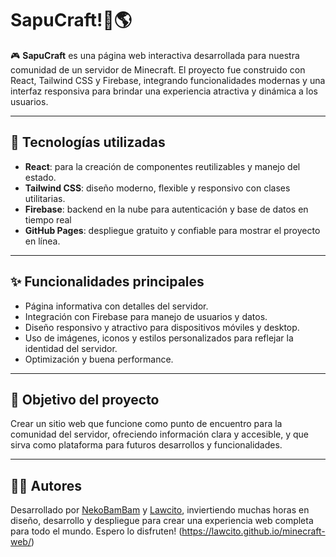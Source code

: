 # SapuCraft!🧉🌎

🎮 **SapuCraft** es una página web interactiva desarrollada para nuestra comunidad de un servidor de Minecraft. El proyecto fue construido con React, Tailwind CSS y Firebase, integrando funcionalidades modernas y una interfaz responsiva para brindar una experiencia atractiva y dinámica a los usuarios.

---

## 🚀 Tecnologías utilizadas

- **React**: para la creación de componentes reutilizables y manejo del estado.  
- **Tailwind CSS**: diseño moderno, flexible y responsivo con clases utilitarias.  
- **Firebase**: backend en la nube para autenticación y base de datos en tiempo real
- **GitHub Pages**: despliegue gratuito y confiable para mostrar el proyecto en línea.

---

## ✨ Funcionalidades principales

- Página informativa con detalles del servidor.  
- Integración con Firebase para manejo de usuarios y datos.  
- Diseño responsivo y atractivo para dispositivos móviles y desktop.  
- Uso de imágenes, iconos y estilos personalizados para reflejar la identidad del servidor.  
- Optimización y buena performance.

---

## 🎯 Objetivo del proyecto

Crear un sitio web que funcione como punto de encuentro para la comunidad del servidor, ofreciendo información clara y accesible, y que sirva como plataforma para futuros desarrollos y funcionalidades.

---

## 👨‍💻 Autores

Desarrollado por [NekoBamBam](https://github.com/NekoBamBam) y [Lawcito](https://github.com/Lawcito), inviertiendo muchas horas en diseño, desarrollo y despliegue para crear una experiencia web completa para todo el mundo. Espero lo disfruten! (https://lawcito.github.io/minecraft-web/)

